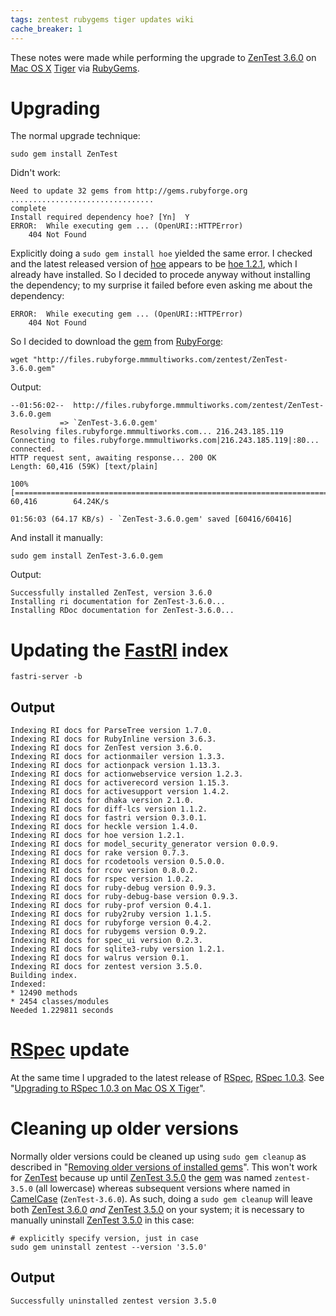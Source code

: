 ```yaml
---
tags: zentest rubygems tiger updates wiki
cache_breaker: 1
---
```


These notes were made while performing the upgrade to [ZenTest 3.6.0](/wiki/ZenTest_3.6.0) on [Mac OS X](/wiki/Mac_OS_X) [Tiger](/wiki/Tiger) via [RubyGems](/wiki/RubyGems).

# Upgrading

The normal upgrade technique:

    sudo gem install ZenTest

Didn't work:

    Need to update 32 gems from http://gems.rubyforge.org
    ................................
    complete
    Install required dependency hoe? [Yn]  Y
    ERROR:  While executing gem ... (OpenURI::HTTPError)
        404 Not Found

Explicitly doing a `sudo gem install hoe` yielded the same error. I checked and the latest released version of [hoe](/wiki/hoe) appears to be [hoe 1.2.1](/wiki/hoe_1.2.1), which I already have installed. So I decided to procede anyway without installing the dependency; to my surprise it failed before even asking me about the dependency:

    ERROR:  While executing gem ... (OpenURI::HTTPError)
        404 Not Found

So I decided to download the [gem](/wiki/gem) from [RubyForge](/wiki/RubyForge):

    wget "http://files.rubyforge.mmmultiworks.com/zentest/ZenTest-3.6.0.gem"

Output:

    --01:56:02--  http://files.rubyforge.mmmultiworks.com/zentest/ZenTest-3.6.0.gem
               => `ZenTest-3.6.0.gem'
    Resolving files.rubyforge.mmmultiworks.com... 216.243.185.119
    Connecting to files.rubyforge.mmmultiworks.com|216.243.185.119|:80... connected.
    HTTP request sent, awaiting response... 200 OK
    Length: 60,416 (59K) [text/plain]

    100%[========================================================================================>] 60,416        64.24K/s

    01:56:03 (64.17 KB/s) - `ZenTest-3.6.0.gem' saved [60416/60416]

And install it manually:

    sudo gem install ZenTest-3.6.0.gem

Output:

    Successfully installed ZenTest, version 3.6.0
    Installing ri documentation for ZenTest-3.6.0...
    Installing RDoc documentation for ZenTest-3.6.0...

# Updating the [FastRI](/wiki/FastRI) index

    fastri-server -b

## Output

    Indexing RI docs for ParseTree version 1.7.0.
    Indexing RI docs for RubyInline version 3.6.3.
    Indexing RI docs for ZenTest version 3.6.0.
    Indexing RI docs for actionmailer version 1.3.3.
    Indexing RI docs for actionpack version 1.13.3.
    Indexing RI docs for actionwebservice version 1.2.3.
    Indexing RI docs for activerecord version 1.15.3.
    Indexing RI docs for activesupport version 1.4.2.
    Indexing RI docs for dhaka version 2.1.0.
    Indexing RI docs for diff-lcs version 1.1.2.
    Indexing RI docs for fastri version 0.3.0.1.
    Indexing RI docs for heckle version 1.4.0.
    Indexing RI docs for hoe version 1.2.1.
    Indexing RI docs for model_security_generator version 0.0.9.
    Indexing RI docs for rake version 0.7.3.
    Indexing RI docs for rcodetools version 0.5.0.0.
    Indexing RI docs for rcov version 0.8.0.2.
    Indexing RI docs for rspec version 1.0.2.
    Indexing RI docs for ruby-debug version 0.9.3.
    Indexing RI docs for ruby-debug-base version 0.9.3.
    Indexing RI docs for ruby-prof version 0.4.1.
    Indexing RI docs for ruby2ruby version 1.1.5.
    Indexing RI docs for rubyforge version 0.4.2.
    Indexing RI docs for rubygems version 0.9.2.
    Indexing RI docs for spec_ui version 0.2.3.
    Indexing RI docs for sqlite3-ruby version 1.2.1.
    Indexing RI docs for walrus version 0.1.
    Indexing RI docs for zentest version 3.5.0.
    Building index.
    Indexed:
    * 12490 methods
    * 2454 classes/modules
    Needed 1.229811 seconds

# [RSpec](/wiki/RSpec) update

At the same time I upgraded to the latest release of [RSpec](/wiki/RSpec), [RSpec 1.0.3](/wiki/RSpec_1.0.3). See "[Upgrading to RSpec 1.0.3 on Mac OS X Tiger](/wiki/Upgrading_to_RSpec_1.0.3_on_Mac_OS_X_Tiger)".

# Cleaning up older versions

Normally older versions could be cleaned up using `sudo gem cleanup` as described in "[Removing older versions of installed gems](/wiki/Removing_older_versions_of_installed_gems)". This won't work for [ZenTest](/wiki/ZenTest) because up until [ZenTest 3.5.0](/wiki/ZenTest_3.5.0) the [gem](/wiki/gem) was named `zentest-3.5.0` (all lowercase) whereas subsequent versions where named in [CamelCase](/wiki/CamelCase) (`ZenTest-3.6.0`). As such, doing a `sudo gem cleanup` will leave both [ZenTest 3.6.0](/wiki/ZenTest_3.6.0) _and_ [ZenTest 3.5.0](/wiki/ZenTest_3.5.0) on your system; it is necessary to manually uninstall [ZenTest 3.5.0](/wiki/ZenTest_3.5.0) in this case:

    # explicitly specify version, just in case
    sudo gem uninstall zentest --version '3.5.0'

## Output

    Successfully uninstalled zentest version 3.5.0
